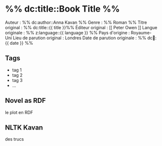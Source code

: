 %% dc:title::Book Title %%
==========================

Auteur
:   %% dc:author::Anna Kavan %%
Genre
:   %% Roman %%
Titre original
:   %% dc:title::{{ title }}%%
Éditeur original
:   [[ Peter Owen ]]
Langue originale
:   %% z:language::{{ language }} %%
Pays d'origine
:   Royaume-Uni
Lieu de parution original
:   Londres
Date de parution originale
:   %% dc:date::{{ date }} %%


Tags
----

* tag 1 
* tag 2
* tag 3
* …

Novel as RDF
------------

le plot en RDF

NLTK Kavan
----------

des trucs
